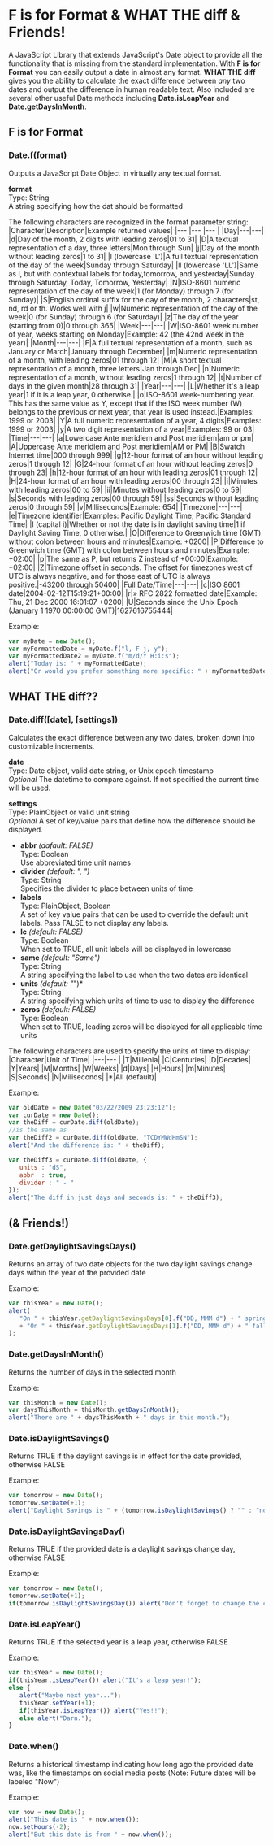 # F is for Format & WHAT THE diff & Friends!

A JavaScript Library that extends JavaScript's Date object to provide all the
functionality that is missing from the standard implementation. With **F is for
Format** you can easily output a date in almost any format. **WHAT THE diff**
gives you the ability to calculate the exact difference between *any* two dates
and output the difference in human readable text. Also included are several
other useful Date methods including **Date.isLeapYear** and
**Date.getDaysInMonth**.


## F is for Format

### Date.f(format)

Outputs a JavaScript Date Object in virtually any textual format.

**format**\
Type: String\
A string specifying how the dat should be formatted

The following characters are recognized in the format parameter string:
|Character|Description|Example returned values|
|--- |--- |--- |
|Day|---|---|
|d|Day of the month, 2 digits with leading zeros|01 to 31|
|D|A textual representation of a day, three letters|Mon through Sun|
|j|Day of the month without leading zeros|1 to 31|
|l (lowercase 'L')|A full textual representation of the day of the week|Sunday through Saturday|
|ll (lowercase 'LL')|Same as l, but with contextual labels for today,tomorrow, and yesterday|Sunday through Saturday, Today, Tomorrow, Yesterday|
|N|ISO-8601 numeric representation of the day of the week|1 (for Monday) through 7 (for Sunday)|
|S|English ordinal suffix for the day of the month, 2 characters|st, nd, rd or th.  Works well with j|
|w|Numeric representation of the day of the week|0 (for Sunday) through 6 (for Saturday)|
|z|The day of the year (starting from 0)|0 through 365|
|Week|---|---|
|W|ISO-8601 week number of year, weeks starting on Monday|Example: 42 (the 42nd week in the year)|
|Month|---|---|
|F|A full textual representation of a month, such as January or March|January through December|
|m|Numeric representation of a month, with leading zeros|01 through 12|
|M|A short textual representation of a month, three letters|Jan through Dec|
|n|Numeric representation of a month, without leading zeros|1 through 12|
|t|Number of days in the given month|28 through 31|
|Year|---|---|
|L|Whether it's a leap year|1 if it is a leap year, 0 otherwise.|
|o|ISO-8601 week-numbering year. This has the same value as Y, except that if the ISO week number (W) belongs to the previous or next year, that year is used instead.|Examples: 1999 or 2003|
|Y|A full numeric representation of a year, 4 digits|Examples: 1999 or 2003|
|y|A two digit representation of a year|Examples: 99 or 03|
|Time|---|---|
|a|Lowercase Ante meridiem and Post meridiem|am or pm|
|A|Uppercase Ante meridiem and Post meridiem|AM or PM|
|B|Swatch Internet time|000 through 999|
|g|12-hour format of an hour without leading zeros|1 through 12|
|G|24-hour format of an hour without leading zeros|0 through 23|
|h|12-hour format of an hour with leading zeros|01 through 12|
|H|24-hour format of an hour with leading zeros|00 through 23|
|i|Minutes with leading zeros|00 to 59|
|ii|Minutes without leading zeros|0 to 59|
|s|Seconds with leading zeros|00 through 59|
|ss|Seconds without leading zeros|0 through 59|
|v|Milliseconds|Example: 654|
|Timezone|---|---|
|e|Timezone identifier|Examples: Pacific Daylight Time, Pacific Standard Time|
|I (capital i)|Whether or not the date is in daylight saving time|1 if Daylight Saving Time, 0 otherwise.|
|O|Difference to Greenwich time (GMT) without colon between hours and minutes|Example: +0200|
|P|Difference to Greenwich time (GMT) with colon between hours and minutes|Example: +02:00|
|p|The same as P, but returns Z instead of +00:00|Example: +02:00|
|Z|Timezone offset in seconds. The offset for timezones west of UTC is always negative, and for those east of UTC is always positive.|-43200 through 50400|
|Full Date/Time|---|---|
|c|ISO 8601 date|2004-02-12T15:19:21+00:00|
|r|» RFC 2822 formatted date|Example: Thu, 21 Dec 2000 16:01:07 +0200|
|U|Seconds since the Unix Epoch (January 1 1970 00:00:00 GMT)|1627616755444|

Example:
```javascript
var myDate = new Date();
var myFormattedDate = myDate.f("l, F j, y");
var myFormattedDate2 = myDate.f("m/d/Y H:i:s");
alert("Today is: " + myFormattedDate);
alert("Or would you prefer something more specific: " + myFormattedDate2);
```



## WHAT THE diff??

### Date.diff([date], [settings])

Calculates the exact difference between any two dates, broken down into customizable increments.

**date**\
Type: Date object, valid date string, or Unix epoch timestamp\
*Optional*  The datetime to compare against.  If not specified the current time will be used.

**settings**\
Type: PlainObject or valid unit string\
*Optional*  A set of key/value pairs that define how the difference should be displayed.

- **abbr**  *(dafault: FALSE)*\
  Type: Boolean\
  Use abbreviated time unit names
- **divider**  *(default: ", ")*\
  Type: String\
  Specifies the divider to place between units of time
- **labels**\
  Type: PlainObject, Boolean\
  A set of key value pairs that can be used to override the default unit labels.  Pass FALSE to not display any labels.
- **lc**  *(default: FALSE)*\
  Type: Boolean\
  When set to TRUE, all unit labels will be displayed in lowercase
- **same**  *(default: "Same")*\
  Type: String\
  A string specifying the label to use when the two dates are identical
- **units**  *(default: "*")*\
  Type: String\
  A string specifying which units of time to use to display the difference
- **zeros** *(default: FALSE)*\
  Type: Boolean\
  When set to TRUE, leading zeros will be displayed for all applicable time units

The following characters are used to specify the units of time to display:
|Character|Unit of Time|
|---|--- |
|T|Millenia|
|C|Centuries|
|D|Decades|
|Y|Years|
|M|Months|
|W|Weeks|
|d|Days|
|H|Hours|
|m|Minutes|
|S|Seconds|
|N|Miliseconds|
|*|All (default)|


Example:
```javascript
var oldDate = new Date("03/22/2009 23:23:12");
var curDate = new Date();
var theDiff = curDate.diff(oldDate);
//is the same as
var theDiff2 = curDate.diff(oldDate, "TCDYMWdHmSN");
alert("And the difference is: " + theDiff);

var theDiff3 = curDate.diff(oldDate, {
   units : "dS",
   abbr  : true,
   divider : " - "
});
alert("The diff in just days and seconds is: " + theDiff3);
```


## (& Friends!)

### Date.getDaylightSavingsDays()

Returns an array of two date objects for the two daylight savings change days within the year of the provided date

Example:
```javascript
var thisYear = new Date();
alert(
   "On " + thisYear.getDaylightSavingsDays[0].f("DD, MMM d") + " spring forward.\n" 
   + "On " + thisYear.getDaylightSavingsDays[1].f("DD, MMM d") + " fall back."
);
```

### Date.getDaysInMonth()

Returns the number of days in the selected month

Example:
```javascript
var thisMonth = new Date();
var daysThisMonth = thisMonth.getDaysInMonth();
alert("There are " + daysThisMonth + " days in this month.");
```

### Date.isDaylightSavings()

Returns TRUE if the daylight savings is in effect for the date provided, otherwise FALSE

Example:
```javascript
var tomorrow = new Date();
tomorrow.setDate(+1);
alert("Daylight Savings is " + (tomorrow.isDaylightSavings() ? "" : "not ") + "currently in effect!");
```

### Date.isDaylightSavingsDay()

Returns TRUE if the provided date is a daylight savings change day, otherwise FALSE

Example:
```javascript
var tomorrow = new Date();
tomorrow.setDate(+1);
if(tomorrow.isDaylightSavingsDay()) alert("Don't forget to change the clock tonight!");
```

### Date.isLeapYear()

Returns TRUE if the selected year is a leap year, otherwise FALSE

Example:
```javascript
var thisYear = new Date();
if(thisYear.isLeapYear()) alert("It's a leap year!");
else {
   alert("Maybe next year..."); 
   thisYear.setYear(+1); 
   if(thisYear.isLeapYear()) alert("Yes!!");                                                   
   else alert("Darn.");                           
}
```

### Date.when()

 Returns a historical timestamp indicating how long ago the provided date was, like the timestamps on social media posts  (Note: Future dates will be labeled "Now")
 
 Example:
 ```javascript
var now = new Date();
alert("This date is " + now.when());
now.setHours(-2);
alert("But this date is from " + now.when());
```

